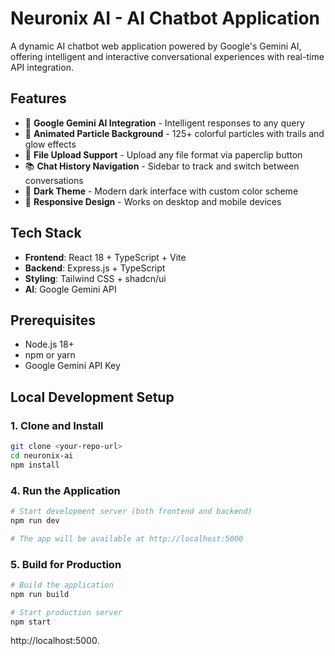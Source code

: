 # Neuronix AI - AI Chatbot Application

A dynamic AI chatbot web application powered by Google's Gemini AI, offering intelligent and interactive conversational experiences with real-time API integration.

## Features

- 🤖 **Google Gemini AI Integration** - Intelligent responses to any query
- 🎨 **Animated Particle Background** - 125+ colorful particles with trails and glow effects
- 📁 **File Upload Support** - Upload any file format via paperclip button
- 📚 **Chat History Navigation** - Sidebar to track and switch between conversations
- 🌙 **Dark Theme** - Modern dark interface with custom color scheme
- 📱 **Responsive Design** - Works on desktop and mobile devices

## Tech Stack

- **Frontend**: React 18 + TypeScript + Vite
- **Backend**: Express.js + TypeScript
- **Styling**: Tailwind CSS + shadcn/ui
- **AI**: Google Gemini API

## Prerequisites

- Node.js 18+ 
- npm or yarn
- Google Gemini API Key

## Local Development Setup

### 1. Clone and Install

```bash
git clone <your-repo-url>
cd neuronix-ai
npm install
```

### 4. Run the Application

```bash
# Start development server (both frontend and backend)
npm run dev

# The app will be available at http://localhost:5000
```

### 5. Build for Production

```bash
# Build the application
npm run build

# Start production server
npm start
```


http://localhost:5000.